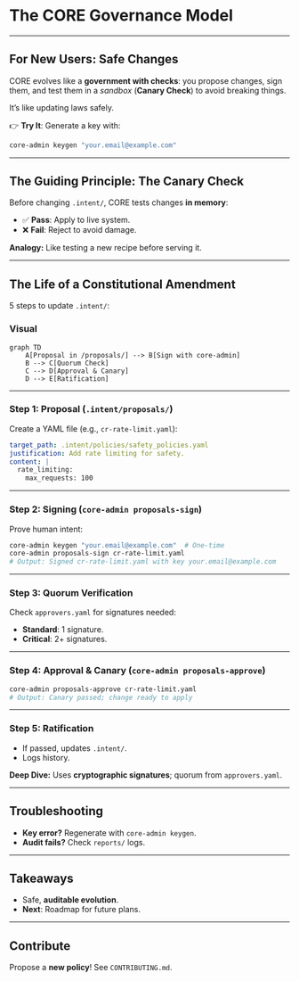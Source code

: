 # The CORE Governance Model

---

## For New Users: Safe Changes

CORE evolves like a **government with checks**: you propose changes, sign them, and test them in a *sandbox* (**Canary Check**) to avoid breaking things.

It’s like updating laws safely.

👉 **Try It**: Generate a key with:

```bash
core-admin keygen "your.email@example.com"
```

---

## The Guiding Principle: The Canary Check

Before changing `.intent/`, CORE tests changes **in memory**:

* ✅ **Pass**: Apply to live system.
* ❌ **Fail**: Reject to avoid damage.

**Analogy:** Like testing a new recipe before serving it.

---

## The Life of a Constitutional Amendment

5 steps to update `.intent/`:

### Visual

```mermaid
graph TD
    A[Proposal in /proposals/] --> B[Sign with core-admin]
    B --> C[Quorum Check]
    C --> D[Approval & Canary]
    D --> E[Ratification]
```

---

### Step 1: Proposal (`.intent/proposals/`)

Create a YAML file (e.g., `cr-rate-limit.yaml`):

```yaml
target_path: .intent/policies/safety_policies.yaml
justification: Add rate limiting for safety.
content: |
  rate_limiting:
    max_requests: 100
```

---

### Step 2: Signing (`core-admin proposals-sign`)

Prove human intent:

```bash
core-admin keygen "your.email@example.com"  # One-time
core-admin proposals-sign cr-rate-limit.yaml
# Output: Signed cr-rate-limit.yaml with key your.email@example.com
```

---

### Step 3: Quorum Verification

Check `approvers.yaml` for signatures needed:

* **Standard**: 1 signature.
* **Critical**: 2+ signatures.

---

### Step 4: Approval & Canary (`core-admin proposals-approve`)

```bash
core-admin proposals-approve cr-rate-limit.yaml
# Output: Canary passed; change ready to apply
```

---

### Step 5: Ratification

* If passed, updates `.intent/`.
* Logs history.

**Deep Dive:** Uses **cryptographic signatures**; quorum from `approvers.yaml`.

---

## Troubleshooting

* **Key error?** Regenerate with `core-admin keygen`.
* **Audit fails?** Check `reports/` logs.

---

## Takeaways

* Safe, **auditable evolution**.
* **Next**: Roadmap for future plans.

---

## Contribute

Propose a **new policy**! See `CONTRIBUTING.md`.
